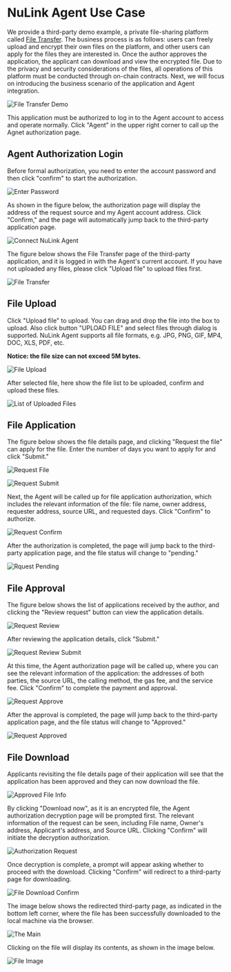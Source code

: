 # NuLink Agent Use Case
We provide a third-party demo example, a private file-sharing platform called [File Transfer](https://agent-integration-demo.nulink.org). 
The business process is as follows: users can freely upload and encrypt their own files on the platform, and other users can apply for the files they are interested in. Once the author approves the application, the applicant can download and view the encrypted file. Due to the privacy and security considerations of the files, all operations of this platform must be conducted through on-chain contracts. Next, we will focus on introducing the business scenario of the application and Agent integration.

![File Transfer Demo](../miscellaneous/img/agent/connect.png)

This application must be authorized to log in to the Agent account to access and operate normally. Click "Agent" in the upper right corner to call up the Agnet authorization page.

## Agent Authorization Login

Before formal authorization, you need to enter the account password and then click "confirm" to start the authorization.

![Enter Password](../miscellaneous/img/agent/enter_password.png)

As shown in the figure below, the authorization page will display the address of the request source and my Agent account address. 
Click "Confirm," and the page will automatically jump back to the third-party application page.

![Connect NuLink Agent](../miscellaneous/img/agent/confirm.png)

The figure below shows the File Transfer page of the third-party application, and it is logged in with the Agent's current account. If you have not uploaded any files, please click "Upload file" to upload files first.

![File Transfer](../miscellaneous/img/agent/filetransfer.png)

## File Upload
Click "Upload file" to upload. You can drag and drop the file into the box to upload. Also click button "UPLOAD FILE" and select files through dialog is supported.
NuLink Agent supports all file formats, e.g. JPG, PNG, GIF, MP4, DOC, XLS, PDF, etc.

**Notice: the file size can not exceed 5M bytes.**

![File Upload](../miscellaneous/img/agent/upload.png)

After selected file, here show the file list to be uploaded, confirm and upload these files.

![List of Uploaded Files](../miscellaneous/img/agent/upload_list.png)

## File Application

The figure below shows the file details page, and clicking "Request the file" can apply for the file. Enter the number of days you want to apply for and click "Submit."

![Request File](../miscellaneous/img/agent/request_file.png)

![Request Submit](../miscellaneous/img/agent/request_submit.png)

Next, the Agent will be called up for file application authorization, which includes the relevant information of the file: file name, owner address, requester address, source URL, and requested days. Click "Confirm" to authorize.

![Request Confirm](../miscellaneous/img/agent/request.png)

After the authorization is completed, the page will jump back to the third-party application page, and the file status will change to "pending."

![Rquest Pending](../miscellaneous/img/agent/request_pending.png)

## File Approval

The figure below shows the list of applications received by the author, and clicking the "Review request" button can view the application details.

![Request Review](../miscellaneous/img/agent/request_review.png)

After reviewing the application details, click "Submit."

![Request Review Submit](../miscellaneous/img/agent/request_reviewed.png)

At this time, the Agent authorization page will be called up, where you can see the relevant information of the application: the addresses of both parties, the source URL, the calling method, the gas fee, and the service fee. Click "Confirm" to complete the payment and approval.

![Request Approve](../miscellaneous/img/agent/request_confirm.png)

After the approval is completed, the page will jump back to the third-party application page, and the file status will change to "Approved."

![Request Approved](../miscellaneous/img/agent/request_approved.png)

## File Download

Applicants revisiting the file details page of their application will see that the application has been approved and they can now download the file.

![Approved File Info](../miscellaneous/img/agent/request_details.png)

By clicking "Download now", as it is an encrypted file, the Agent authorization decryption page will be prompted first. The relevant information of the request can be seen, including File name, Owner's address, Applicant's address, and Source URL. 
Clicking "Confirm" will initiate the decryption authorization.

![Authorization Request](../miscellaneous/img/agent/request_auth.png)


Once decryption is complete, a prompt will appear asking whether to proceed with the download. Clicking "Confirm" will redirect to a third-party page for downloading.

![File Download Confirm](../miscellaneous/img/agent/request_download.png)

The image below shows the redirected third-party page, as indicated in the bottom left corner, where the file has been successfully downloaded to the local machine via the browser.

![The Main](../miscellaneous/img/agent/request_mainpage.png)


Clicking on the file will display its contents, as shown in the image below.

![File Image](../miscellaneous/img/agent/request_img.png)

